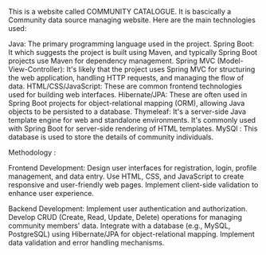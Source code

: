 This is a website called COMMUNITY CATALOGUE. It is bascically a Community data source managing website.
Here are the main technologies used:

Java: The primary programming language used in the project.
Spring Boot: It which suggests the project is built using Maven, and typically Spring Boot projects use Maven for dependency management.
Spring MVC (Model-View-Controller): It's likely that the project uses Spring MVC for structuring the web application, handling HTTP requests, and managing the flow of data.
HTML/CSS/JavaScript: These are common frontend technologies used for building web interfaces.
Hibernate/JPA: These are often used in Spring Boot projects for object-relational mapping (ORM), allowing Java objects to be persisted to a database.
Thymeleaf: It's a server-side Java template engine for web and standalone environments. It's commonly used with Spring Boot for server-side rendering of HTML templates.
MySQl : This database is used to store the details of community individuals.

Methodology :

Frontend Development:
Design user interfaces for registration, login, profile management, and data entry.
Use HTML, CSS, and JavaScript to create responsive and user-friendly web pages.
Implement client-side validation to enhance user experience.

Backend Development:
Implement user authentication and authorization.
Develop CRUD (Create, Read, Update, Delete) operations for managing community members' data.
Integrate with a database (e.g., MySQL, PostgreSQL) using Hibernate/JPA for object-relational mapping.
Implement data validation and error handling mechanisms.
